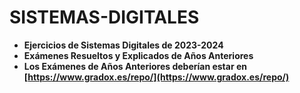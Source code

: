 # SISTEMAS-DIGITALES

- **Ejercicios de Sistemas Digitales de 2023-2024**
- **Exámenes Resueltos y Explicados de Años Anteriores**
- **Los Exámenes de Años Anteriores deberían estar en [https://www.gradox.es/repo/](https://www.gradox.es/repo/)**

